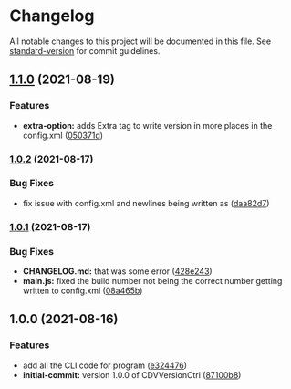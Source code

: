 # Changelog

All notable changes to this project will be documented in this file. See [standard-version](https://github.com/conventional-changelog/standard-version) for commit guidelines.

## [1.1.0](https://github.com/lilmnm-kamikaze-/Cordova-Version-Control/compare/v1.0.2...v1.1.0) (2021-08-19)


### Features

* **extra-option:** adds Extra tag to write version in more places in the config.xml ([050371d](https://github.com/lilmnm-kamikaze-/Cordova-Version-Control/commit/050371d767313211729fc813c318f1ac8fedebc6))

### [1.0.2](https://github.com/lilmnm-kamikaze-/Cordova-Version-Control/compare/v1.0.1...v1.0.2) (2021-08-17)


### Bug Fixes

* fix issue with config.xml and newlines being written as &#xD; ([daa82d7](https://github.com/lilmnm-kamikaze-/Cordova-Version-Control/commit/daa82d7c41a4800b206fec112db1bddb6f141656))

### [1.0.1](https://github.com/lilmnm-kamikaze-/Cordova-Version-Control/compare/v1.0.0...v1.0.1) (2021-08-17)


### Bug Fixes

* **CHANGELOG.md:** that was some error ([428e243](https://github.com/lilmnm-kamikaze-/Cordova-Version-Control/commit/428e243ac25f4316daa5b8b2c2a6fccbafd0aba1))
* **main.js:** fixed the build number not being the correct number getting written to config.xml ([08a465b](https://github.com/lilmnm-kamikaze-/Cordova-Version-Control/commit/08a465bcb94f22bda329c710457252a474a89c98))

## 1.0.0 (2021-08-16)


### Features

* add all the CLI code for program ([e324476](https://github.com/lilmnm-kamikaze-/Cordova-Version-Control/commit/e324476b9f77260e89fb6b3ae4f5df628b877479))
* **initial-commit:** version 1.0.0 of CDVVersionCtrl ([87100b8](https://github.com/lilmnm-kamikaze-/Cordova-Version-Control/commit/87100b8ab1420a6d76668225c376696c3b62efa3))